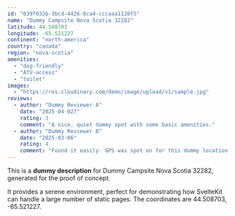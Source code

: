 ```yaml
---
id: "639f032b-3bcd-4426-8ca4-cccaaa1128f5"
name: "Dummy Campsite Nova Scotia 32282"
latitude: 44.508703
longitude: -65.521227
continent: "north-america"
country: "canada"
region: "nova-scotia"
amenities:
  - "dog-friendly"
  - "ATV-access"
  - "toilet"
images:
  - "https://res.cloudinary.com/demo/image/upload/v1/sample.jpg"
reviews:
  - author: "Dummy Reviewer A"
    date: "2025-04-027"
    rating: 3
    comment: "A nice, quiet dummy spot with some basic amenities."
  - author: "Dummy Reviewer B"
    date: "2025-03-06"
    rating: 4
    comment: "Found it easily. GPS was spot on for this dummy location."
---
```


This is a **dummy description** for Dummy Campsite Nova Scotia 32282, generated for the proof of concept.

It provides a serene environment, perfect for demonstrating how SvelteKit can handle a large number of static pages. The coordinates are 44.508703, -65.521227.

